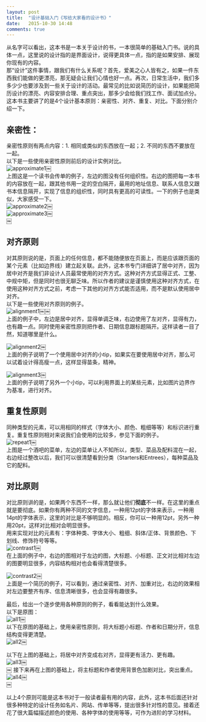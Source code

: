 ```yaml
---  
layout: post
title:  "设计基础入门《写给大家看的设计书》"  
date:   2015-10-30 14:48  
comments: true  
---  
```


从名字可以看出，这本书是一本关于设计的书，一本很简单的基础入门书。说的具体一点，这里说的设计指的是界面设计，说得更具体一点，指的是如果安排、展现你现有的内容。  
那“设计”这件事情，跟我们有什么关系呢？首先，爱美之心人皆有之，如果一件东西我们能做的更漂亮，那无疑会让我们心情也好一点。再次，日常生活中，我们多多少少也要涉及到一些关于设计的活动。最常见的比如说简历的设计，如果能把简历设计的漂亮、内容安排合理、重点突出，那多少会给我们找工作、面试加点分。  
这本书主要讲了的是4个设计基本原则：亲密性、对齐、重复、对比。下面分别介绍一下。  
## 亲密性：  
亲密性原则有两点内容：1. 相同或类似的东西放在一起；2. 不同的东西不要放在一起。  
以下是一些使用亲密性原则前后的设计实例对比。  
![approximate1](http://chriszou.com/images/2015/10/approximate1.jpg)￼  
上图这是一个读书会传单的例子，左边的图没有任何组织性。右边的图把每一本书的内容放在一起，跟其他书用一定的空白隔开，最用的地址信息、联系人信息又跟书本信息隔开，实现了信息的组织性，同时具有更高的可读性。一下的例子也是类似，大家感受一下。  
![approximate2](http://chriszou.com/images/2015/10/approximate2.jpg)￼  
![approximate3](http://chriszou.com/images/2015/10/approximate3.jpg)￼  
￼


## 对齐原则  
对其原则说的是，页面上的任何信息，都不能随便放在页面上，而是应该跟页面的某个元素（比如边界线）建立起关联。此外，这本书专门详细讲了居中对齐，因为居中对齐是我们非设计人员最常使用的对齐方式。这种对齐方式显得正式、工整、中规中矩，但是同时也很无聊乏味。所以作者的建议是谨慎使用这种对齐方式，在使用这种对齐方式之前，考虑一下其他的对齐方式能否适用，而不是默认使用居中对齐。  
以下是一些使用对齐原则的例子。  
![alignment1](http://chriszou.com/images/2015/10/alignment1.jpg)￼￼  
上面的例子中，左边是居中对齐，显得单调乏味，右边使用了左对齐，显得有力，也有趣一点。同时使用亲密性原则把作者、日期信息跟标题隔开。这样读者一目了然，知道哪里是什么。  

![alignment2](http://chriszou.com/images/2015/10/alignment2.jpg)￼  
上面的例子说明了一个使用居中对齐的小tip，如果实在要使用居中对齐，那么可以试着设计得高瘦一点，这样显得苗条，精神。  

![alignment3](http://chriszou.com/images/2015/10/alignment3.jpg)￼  
上面的例子说明了另外一个小tip，可以利用界面上的某些元素，比如图片边界作为基准，进行对齐。  

## 重复性原则  
同种类型的元素，可以用相同的样式（字体大小、颜色、粗细等等）和标识进行重复。重复性原则相对来说我们会使用的比较多，参见下面的例子。  
![repeat1](http://chriszou.com/images/2015/10/repeat1.jpg)￼  
上图是一个酒吧的菜单，左边的菜单让人不知所以，类型、菜品及配料混在一起，右边经过整改以后，我们可以很清楚看到分类（Starters和Entrees），每种菜品及它的配料。  

## 对比原则  
对比原则讲的是，如果两个东西不一样，那么就让他们**彻底**不一样。在这里的重点就是要彻底。如果你有两种不同的文字信息，一种用12pt的字体来表示，一种用14pt的字体表示，这里的对比是不够明显的。相反，你可以一种用12pt，另外一种用20pt，这样对比相对会明显很多。  
用来实现对比的元素有：字体种类、字体大小、粗细、斜体/正体、背景颜色、下划线、修饰符号等等。  
![contrast1](http://chriszou.com/images/2015/10/contrast1.jpg)￼  
在上面的例子中，右边的图相对于左边的图，大标题、小标题、正文对比相对左边的图要明显很多，内容结构相对也会看得清楚很多。  

![contrast2](http://chriszou.com/images/2015/10/contrast2.jpg)￼  
上面是一个简历的例子，可以看到，通过亲密性、对齐、加重对比，右边的效果相对左边要整齐有序、信息清晰很多，也会显得有趣很多。  

最后，给出一个逐步使用各种原则的例子，看看能达到什么效果。  
以下是原图：  
![all1](http://chriszou.com/images/2015/10/all1.jpg)￼  
以下在原图的基础上，使用亲密性原则，将大标题小标题、作者和日期分开，信息结构变得更清楚。  
![all2](http://chriszou.com/images/2015/10/all2.jpg)￼  

以下在上图的基础上，将居中对齐变成右对齐，显得更有活力、更有趣。  
![all3](http://chriszou.com/images/2015/10/all3.jpg)￼  
￼
接下来再在上图的基础上，将主标题和作者使用背景色加剧对比，突出重点。  
![all4](http://chriszou.com/images/2015/10/all4.jpg)￼  
￼

以上4个原则可能是这本书对于一般读者最有用的内容，此外，这本书后面还针对很多种特定的设计任务如名片、网站、传单等等，提出很多针对性的意见。接着还花了很大篇幅描述颜色的使用、各种字体的使用等等，可作为进阶的学习材料。  
